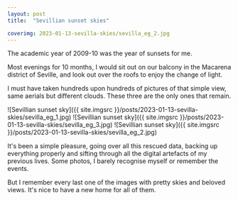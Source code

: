 ```yaml
---
layout: post
title:  "Sevillian sunset skies"

coverimg: 2023-01-13-sevilla-skies/sevilla_eg_2.jpg
---
```


The academic year of 2009-10 was the year of sunsets for me. 

Most evenings for 10 months, I would sit out on our balcony in the Macarena district of Seville, and look out over the roofs to enjoy the change of light.

I must have taken hundreds upon hundreds of pictures of that simple view, same aerials but different clouds. These three are the only ones that remain. 

![Sevillian sunset sky]({{ site.imgsrc }}/posts/2023-01-13-sevilla-skies/sevilla_eg_1.jpg)
![Sevillian sunset sky]({{ site.imgsrc }}/posts/2023-01-13-sevilla-skies/sevilla_eg_3.jpg)
![Sevillian sunset sky]({{ site.imgsrc }}/posts/2023-01-13-sevilla-skies/sevilla_eg_2.jpg)

It's been a simple pleasure, going over all this rescued data, backing up everything properly and sifting through all the digital artefacts of my previous lives. Some photos, I barely recognise myself or remember the events. 

But I remember every last one of the images with pretty skies and beloved views. It's nice to have a new home for all of them.
